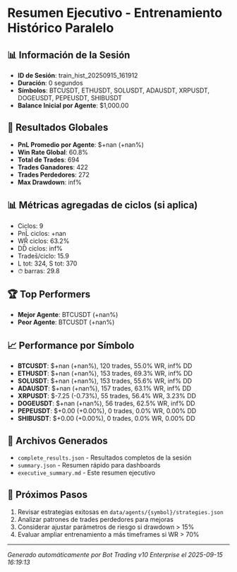 # Resumen Ejecutivo - Entrenamiento Histórico Paralelo

## 📊 Información de la Sesión
- **ID de Sesión**: train_hist_20250915_161912
- **Duración**: 0 segundos
- **Símbolos**: BTCUSDT, ETHUSDT, SOLUSDT, ADAUSDT, XRPUSDT, DOGEUSDT, PEPEUSDT, SHIBUSDT
- **Balance Inicial por Agente**: $1,000.00

## 🎯 Resultados Globales
- **PnL Promedio por Agente**: $+nan (+nan%)
- **Win Rate Global**: 60.8%
- **Total de Trades**: 694
- **Trades Ganadores**: 422
- **Trades Perdedores**: 272
- **Max Drawdown**: inf%

## 📊 Métricas agregadas de ciclos (si aplica)
- Ciclos: 9
- PnL̄ ciclos: +nan
- WR̄ ciclos: 63.2%
- DD̄ ciclos: inf%
- Trades̄/ciclo: 15.9
- L tot: 324, S tot: 370
- ⏱̄ barras: 29.8


## 🏆 Top Performers
- **Mejor Agente**: BTCUSDT (+nan%)
- **Peor Agente**: BTCUSDT (+nan%)

## 📈 Performance por Símbolo
- **BTCUSDT**: $+nan (+nan%), 120 trades, 55.0% WR, inf% DD
- **ETHUSDT**: $+nan (+nan%), 153 trades, 69.3% WR, inf% DD
- **SOLUSDT**: $+nan (+nan%), 153 trades, 55.6% WR, inf% DD
- **ADAUSDT**: $+nan (+nan%), 157 trades, 63.1% WR, inf% DD
- **XRPUSDT**: $-7.25 (-0.73%), 55 trades, 56.4% WR, 3.23% DD
- **DOGEUSDT**: $+nan (+nan%), 56 trades, 62.5% WR, inf% DD
- **PEPEUSDT**: $+0.00 (+0.00%), 0 trades, 0.0% WR, 0.00% DD
- **SHIBUSDT**: $+0.00 (+0.00%), 0 trades, 0.0% WR, 0.00% DD

## 📁 Archivos Generados
- `complete_results.json` - Resultados completos de la sesión
- `summary.json` - Resumen rápido para dashboards
- `executive_summary.md` - Este resumen ejecutivo

## 🎯 Próximos Pasos
1. Revisar estrategias exitosas en `data/agents/{symbol}/strategies.json`
2. Analizar patrones de trades perdedores para mejoras
3. Considerar ajustar parámetros de riesgo si drawdown > 15%
4. Evaluar ampliar entrenamiento a más timeframes si WR > 70%

---
*Generado automáticamente por Bot Trading v10 Enterprise el 2025-09-15 16:19:13*
